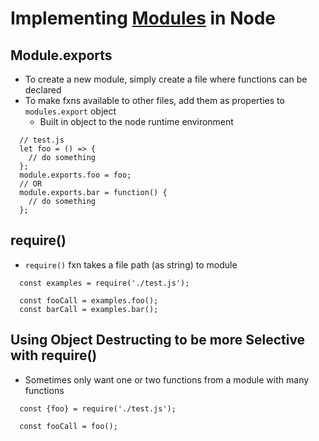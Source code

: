 # Implementing [Modules](https://nodejs.org/docs/latest-v14.x/api/modules.html) in Node

## Module.exports
  - To create a new module, simply create a file where functions can be declared
  - To make fxns available to other files, add them as properties to ```modules.export``` object
    - Built in object to the node runtime environment  
  ```Js
    // test.js
    let foo = () => {
      // do something
    };
    module.exports.foo = foo;
    // OR
    module.exports.bar = function() {
      // do something
    };
  ```

## require()
  - ```require()``` fxn takes a file path (as string) to module
  ```Js
    const examples = require('./test.js');
    
    const fooCall = examples.foo();
    const barCall = examples.bar();
  ```
  
## Using Object Destructing to be more Selective with require()
  - Sometimes only want one or two functions from a module with many functions
  ```Js
    const {foo} = require('./test.js');
    
    const fooCall = foo();
  ```
  
